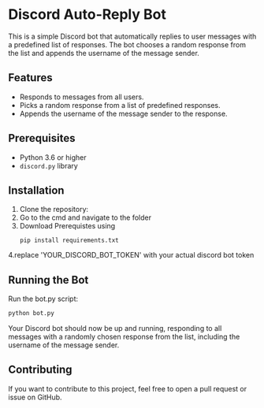 # Discord Auto-Reply Bot

This is a simple Discord bot that automatically replies to user messages with a predefined list of responses. The bot chooses a random response from the list and appends the username of the message sender.

## Features

- Responds to messages from all users.
- Picks a random response from a list of predefined responses.
- Appends the username of the message sender to the response.

## Prerequisites

- Python 3.6 or higher
- `discord.py` library

## Installation

1. Clone the repository:
2. Go to the cmd and navigate to the folder
3. Download Prerequistes using
   ```
   pip install requirements.txt
   ```
4.replace 'YOUR_DISCORD_BOT_TOKEN' with your actual discord bot token
   
## Running the Bot
Run the bot.py script:

```sh
python bot.py
```
Your Discord bot should now be up and running, responding to all messages with a randomly chosen response from the list, including the username of the message sender.

## Contributing
If you want to contribute to this project, feel free to open a pull request or issue on GitHub.
